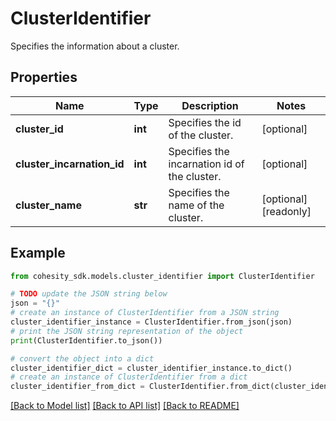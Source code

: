 # ClusterIdentifier

Specifies the information about a cluster.

## Properties

Name | Type | Description | Notes
------------ | ------------- | ------------- | -------------
**cluster_id** | **int** | Specifies the id of the cluster. | [optional] 
**cluster_incarnation_id** | **int** | Specifies the incarnation id of the cluster. | [optional] 
**cluster_name** | **str** | Specifies the name of the cluster. | [optional] [readonly] 

## Example

```python
from cohesity_sdk.models.cluster_identifier import ClusterIdentifier

# TODO update the JSON string below
json = "{}"
# create an instance of ClusterIdentifier from a JSON string
cluster_identifier_instance = ClusterIdentifier.from_json(json)
# print the JSON string representation of the object
print(ClusterIdentifier.to_json())

# convert the object into a dict
cluster_identifier_dict = cluster_identifier_instance.to_dict()
# create an instance of ClusterIdentifier from a dict
cluster_identifier_from_dict = ClusterIdentifier.from_dict(cluster_identifier_dict)
```
[[Back to Model list]](../README.md#documentation-for-models) [[Back to API list]](../README.md#documentation-for-api-endpoints) [[Back to README]](../README.md)


